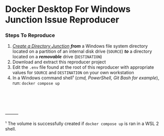 # Docker Desktop For Windows Junction Issue Reproducer

### Steps To Reproduce
1. [_Create a Directory Junction_](https://bit.ly/mklinkSyntax) ***from*** a Windows file system directory located on a partition of an internal disk drive (`SOURCE`) ***to*** a directory located on a ***removable*** drive  (`DESTINATION`)
2. Download and extract this reproducer project
3. Edit the `.env` file found at the root of this reproducer with appropriate values for `SOURCE` and `DESTINATION` on your own workstation
4. In a Windows command shell¹ (_cmd, PowerShell, Git Bash for example_), run: `docker compose up`

<br />
<br />
<br />
<br />
———
<br />

¹ The volume is successfully created if `docker compose up` is ran in a WSL 2 shell.